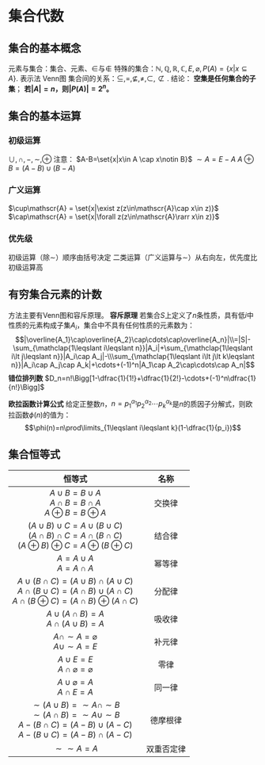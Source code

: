 # 集合代数

## 集合的基本概念

元素与集合：集合、元素、$\in$与$\notin$
特殊的集合：$ℕ,ℚ,ℝ,ℂ,E,\varnothing,P(A)=\{x|x\subseteq A\}.$
表示法
Venn图
集合间的关系：$\subseteq,=,\nsubseteq,\neq,\subset,⊄.$
结论：
**空集是任何集合的子集**；
**若$|A|=n$，则$|P(A)|=2^n$。**

## 集合的基本运算

### 初级运算

$\cup,\cap,-,\sim,\oplus$
注意：
$A-B=\set{x|x\in A \cap x\notin B}$
$\sim A = E-A$
$A\oplus B=(A-B)\cup(B-A)$

### 广义运算

$\cup\mathscr{A} = \set{x|\exist z(z\in\mathscr{A}\cap x\in z)}$
$\cap\mathscr{A} = \set{x|\forall z(z\in\mathscr{A}\rarr x\in z)}$

### 优先级

初级运算（除$\sim$）顺序由括号决定
二类运算（广义运算与$\sim$）从右向左，优先度比初级运算高

## 有穷集合元素的计数

方法主要有Venn图和容斥原理。
**容斥原理**
若集合$S$上定义了$n$条性质，具有低$i$中性质的元素构成子集$A_i$，集合中不具有任何性质的元素数为：$$|\overline{A_1}\cap\overline{A_2}\cap\cdots\cap\overline{A_n}|\\=|S|-\sum_{\mathclap{1\leqslant i\leqslant n}}|A_i|+\sum_{\mathclap{1\leqslant i\lt j\leqslant n}}|A_i\cap A_j|-\\\sum_{\mathclap{1\leqslant i\lt j\lt k\leqslant n}}|A_i\cap A_j\cap A_k|+\cdots+(-1)^n|A_1\cap A_2\cap\cdots\cap A_n|$$
**错位排列数**
$D_n=n!\Bigg[1-\dfrac{1}{1!}+\dfrac{1}{2!}-\cdots+(-1)^n\dfrac{1}{n!}\Bigg]$

**欧拉函数计算公式**
给定正整数$n$，$n=p_1^{\alpha_1}p_2^{\alpha_2}\cdots p_k^{\alpha_k}$是$n$的质因子分解式，则欧拉函数$\phi(n)$的值为：$$\phi(n)=n\prod\limits_{1\leqslant i\leqslant k}(1-\dfrac{1}{p_i})$$

## 集合恒等式

|恒等式|名称|
|:--:|:--:|
|$A \cup B = B \cup A$<br>$A \cap B = B \cap A$<br>$A \oplus B = B \oplus A$|交换律|
|$(A \cup B) \cup C = A \cup (B \cup C)$<br>$(A \cap B) \cap C = A \cap (B \cap C)$<br>$(A \oplus B) \oplus C = A \oplus (B \oplus C)$|结合律|
|$A = A \cup A$ <br> $A = A \cap A$|幂等律|
|$A \cup (B \cap C) = (A \cup B) \cap (A \cup C)$<br>$A \cap (B \cup C) = (A \cap B) \cup (A \cap C)$<br>$A \cap (B \oplus C) = (A \cap B) \oplus (A \cap C)$|分配律|
|$A \cup (A \cap B) = A$<br>$A \cap (A \cup B) = A$|吸收律|
|$A\cap\sim A=\varnothing$<br>$A\cup\sim A=E$|补元律|
|$A \cup E = E$<br>$A \cap \varnothing = \varnothing$|零律|
|$A \cup \varnothing = A$<br>$A \cap E = A$|同一律|
|$\sim(A \cup B) = \sim A \cap \sim B$<br>$\sim(A \cap B) = \sim A \cup \sim B$<br>$A-(B \cap C) = (A-B)\cup(A-C)$<br>$A-(B \cup C) = (A-B)\cap(A-C)$|德摩根律|
|$\sim\sim A=A$|双重否定律|
